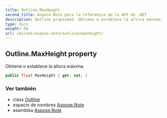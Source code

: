 ```yaml
---
title: Outline.MaxHeight
second_title: Aspose.Note para la referencia de la API de .NET
description: Outline propiedad. Obtiene o establece la altura máxima.
type: docs
weight: 50
url: /es/net/aspose.note/outline/maxheight/
---
```

## Outline.MaxHeight property

Obtiene o establece la altura máxima.

```csharp
public float MaxHeight { get; set; }
```

### Ver también

* class [Outline](../)
* espacio de nombres [Aspose.Note](../../outline/)
* asamblea [Aspose.Note](../../../)


